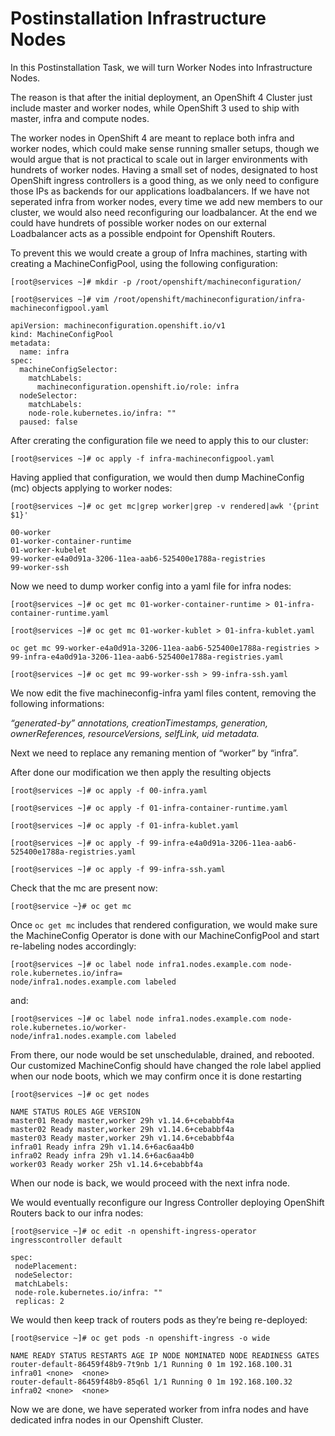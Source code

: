 # Postinstallation Infrastructure Nodes

In this Postinstallation Task, we will turn Worker Nodes into Infrastructure Nodes.

The reason is that after the initial deployment,  an OpenShift 4 Cluster just include master and worker nodes, while OpenShift 3 used to ship with master, infra and compute nodes.

The worker nodes in OpenShift 4 are meant to replace both infra and worker nodes, which could make sense running smaller setups, though we would argue that is not practical to scale out in larger environments with hundrets of worker nodes. Having a small set of nodes, designated to host OpenShift ingress controllers is a good thing, as we only need to configure those IPs as backends for our applications loadbalancers. If we have not seperated infra from  worker nodes, every time we add new members to our cluster, we would also need reconfiguring our loadbalancer. At the end we could have hundrets of possible worker nodes on our external Loadbalancer acts as a possible endpoint for Openshift Routers.

To prevent this we would create a group of Infra machines, starting with creating a MachineConfigPool, using the following configuration:

```
[root@services ~]# mkdir -p /root/openshift/machineconfiguration/
```

```
[root@services ~]# vim /root/openshift/machineconfiguration/infra-machineconfigpool.yaml
```

```
apiVersion: machineconfiguration.openshift.io/v1
kind: MachineConfigPool
metadata:
  name: infra
spec:
  machineConfigSelector:
    matchLabels:
      machineconfiguration.openshift.io/role: infra
  nodeSelector:
    matchLabels:
    node-role.kubernetes.io/infra: ""
  paused: false
```

After crerating the configuration file we need to apply this to our cluster:

```
[root@services ~]# oc apply -f infra-machineconfigpool.yaml
```

Having applied that configuration, we would then dump MachineConfig (mc) objects applying to worker nodes:

```
[root@services ~]# oc get mc|grep worker|grep -v rendered|awk '{print $1}'
```

```
00-worker
01-worker-container-runtime
01-worker-kubelet
99-worker-e4a0d91a-3206-11ea-aab6-525400e1788a-registries
99-worker-ssh
```

Now we need to dump worker config into a yaml file for infra nodes:

```
[root@services ~]# oc get mc 01-worker-container-runtime > 01-infra-container-runtime.yaml
```

```
[root@services ~]# oc get mc 01-worker-kublet > 01-infra-kublet.yaml
```

```
oc get mc 99-worker-e4a0d91a-3206-11ea-aab6-525400e1788a-registries > 99-infra-e4a0d91a-3206-11ea-aab6-525400e1788a-registries.yaml
```

```
[root@services ~]# oc get mc 99-worker-ssh > 99-infra-ssh.yaml
```

We now edit the five machineconfig-infra yaml files content, removing the following informations:

*“generated-by” annotations,
creationTimestamps,
generation,
ownerReferences,
resourceVersions,
selfLink,
uid metadata.*

Next we need to replace any remaning mention of “worker” by “infra”. 

After done our modification we then apply the resulting objects

```
[root@services ~]# oc apply -f 00-infra.yaml
```

```
[root@services ~]# oc apply -f 01-infra-container-runtime.yaml
```

```
[root@services ~]# oc apply -f 01-infra-kublet.yaml
```

```
[root@services ~]# oc apply -f 99-infra-e4a0d91a-3206-11ea-aab6-525400e1788a-registries.yaml
```

```
[root@services ~]# oc apply -f 99-infra-ssh.yaml
```

Check that the mc are present now:

```
[root@service ~}# oc get mc
```

Once `oc get mc` includes that rendered configuration, we would make sure the MachineConfig Operator is done with our MachineConfigPool and start re-labeling nodes accordingly:

```
[root@services ~]# oc label node infra1.nodes.example.com node-role.kubernetes.io/infra=
node/infra1.nodes.example.com labeled
```

and:

```
[root@services ~]# oc label node infra1.nodes.example.com node-role.kubernetes.io/worker-
node/infra1.nodes.example.com labeled
```

From there, our node would be set unschedulable, drained, and rebooted. Our customized MachineConfig should have changed the role label applied when our node boots, which we may confirm once it is done restarting

```
[root@services ~]# oc get nodes
```

```
NAME STATUS ROLES AGE VERSION
master01 Ready master,worker 29h v1.14.6+cebabbf4a
master02 Ready master,worker 29h v1.14.6+cebabbf4a
master03 Ready master,worker 29h v1.14.6+cebabbf4a
infra01 Ready infra 29h v1.14.6+6ac6aa4b0
infra02 Ready infra 29h v1.14.6+6ac6aa4b0
worker03 Ready worker 25h v1.14.6+cebabbf4a
```

When our node is back, we would proceed with the next infra node.

We would eventually reconfigure our Ingress Controller deploying OpenShift Routers back to our infra nodes:

```
[root@service ~]# oc edit -n openshift-ingress-operator ingresscontroller default
```

```
spec:
 nodePlacement:
 nodeSelector:
 matchLabels:
 node-role.kubernetes.io/infra: ""
 replicas: 2
```

We would then keep track of routers pods as they’re being re-deployed:

```
[root@service ~]# oc get pods -n openshift-ingress -o wide
```

```
NAME READY STATUS RESTARTS AGE IP NODE NOMINATED NODE READINESS GATES
router-default-86459f48b9-7t9nb 1/1 Running 0 1m 192.168.100.31 infra01 <none>  <none>
router-default-86459f48b9-85q6l 1/1 Running 0 1m 192.168.100.32 infra02 <none>  <none>
```

Now we are done, we have seperated worker from infra nodes and have dedicated infra nodes in our Openshift Cluster.
